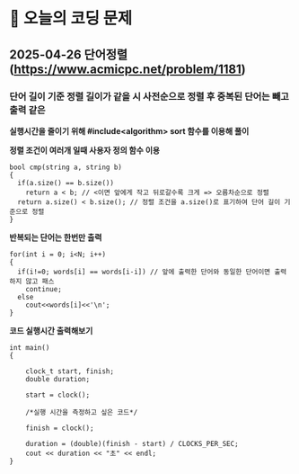 # 🥹 오늘의 코딩 문제

## 2025-04-26 단어정렬 (https://www.acmicpc.net/problem/1181)

### 단어 길이 기준 정렬 길이가 같을 시 사전순으로 정렬 후 중복된 단어는 빼고 출력 같은

**실행시간을 줄이기 위해 #include\<algorithm\> sort 함수를 이용해 풀이**<br>

**정렬 조건이 여러개 일때 사용자 정의 함수 이용**
```
bool cmp(string a, string b)
{
  if(a.size() == b.size())
    return a < b; // <이면 앞에게 작고 뒤로갈수록 크게 => 오름차순으로 정렬
  return a.size() < b.size(); // 정렬 조건을 a.size()로 표기하여 단어 길이 기준으로 정렬
}
```
**반복되는 단어는 한번만 출력**
```
for(int i = 0; i<N; i++)
{
  if(i!=0; words[i] == words[i-i]) // 앞에 출력한 단어와 동일한 단어이면 출력하지 않고 패스
    continue;
  else
    cout<<words[i]<<'\n';
}
```
**코드 실행시간 출력해보기**
```
int main()
{

    clock_t start, finish;
    double duration;

    start = clock();

    /*실행 시간을 측정하고 싶은 코드*/

    finish = clock();

    duration = (double)(finish - start) / CLOCKS_PER_SEC;
    cout << duration << "초" << endl;
}
```
